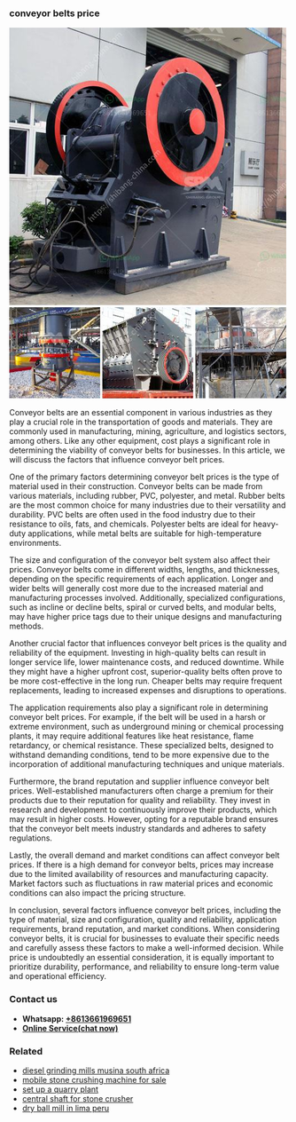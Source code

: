 <h3>conveyor belts price</h3><img src='1708589351.jpg' alt=''><p>Conveyor belts are an essential component in various industries as they play a crucial role in the transportation of goods and materials. They are commonly used in manufacturing, mining, agriculture, and logistics sectors, among others. Like any other equipment, cost plays a significant role in determining the viability of conveyor belts for businesses. In this article, we will discuss the factors that influence conveyor belt prices.</p><p>One of the primary factors determining conveyor belt prices is the type of material used in their construction. Conveyor belts can be made from various materials, including rubber, PVC, polyester, and metal. Rubber belts are the most common choice for many industries due to their versatility and durability. PVC belts are often used in the food industry due to their resistance to oils, fats, and chemicals. Polyester belts are ideal for heavy-duty applications, while metal belts are suitable for high-temperature environments.</p><p>The size and configuration of the conveyor belt system also affect their prices. Conveyor belts come in different widths, lengths, and thicknesses, depending on the specific requirements of each application. Longer and wider belts will generally cost more due to the increased material and manufacturing processes involved. Additionally, specialized configurations, such as incline or decline belts, spiral or curved belts, and modular belts, may have higher price tags due to their unique designs and manufacturing methods.</p><p>Another crucial factor that influences conveyor belt prices is the quality and reliability of the equipment. Investing in high-quality belts can result in longer service life, lower maintenance costs, and reduced downtime. While they might have a higher upfront cost, superior-quality belts often prove to be more cost-effective in the long run. Cheaper belts may require frequent replacements, leading to increased expenses and disruptions to operations.</p><p>The application requirements also play a significant role in determining conveyor belt prices. For example, if the belt will be used in a harsh or extreme environment, such as underground mining or chemical processing plants, it may require additional features like heat resistance, flame retardancy, or chemical resistance. These specialized belts, designed to withstand demanding conditions, tend to be more expensive due to the incorporation of additional manufacturing techniques and unique materials.</p><p>Furthermore, the brand reputation and supplier influence conveyor belt prices. Well-established manufacturers often charge a premium for their products due to their reputation for quality and reliability. They invest in research and development to continuously improve their products, which may result in higher costs. However, opting for a reputable brand ensures that the conveyor belt meets industry standards and adheres to safety regulations.</p><p>Lastly, the overall demand and market conditions can affect conveyor belt prices. If there is a high demand for conveyor belts, prices may increase due to the limited availability of resources and manufacturing capacity. Market factors such as fluctuations in raw material prices and economic conditions can also impact the pricing structure.</p><p>In conclusion, several factors influence conveyor belt prices, including the type of material, size and configuration, quality and reliability, application requirements, brand reputation, and market conditions. When considering conveyor belts, it is crucial for businesses to evaluate their specific needs and carefully assess these factors to make a well-informed decision. While price is undoubtedly an essential consideration, it is equally important to prioritize durability, performance, and reliability to ensure long-term value and operational efficiency.</p><h3>Contact us</h3><ul><li><strong>Whatsapp:&nbsp;<a href="https://wa.me/8613661969651">+8613661969651</a></strong></li><li><a href="https://swt.shibang-china.com/?git&amp;zhl&amp;conveyor belts price"><strong>Online Service(chat now)</strong></a></li></ul><h3>Related</h3><ul><li><a href='diesel grinding mills musina south africa.md'>diesel grinding mills musina south africa</a></li><li><a href='mobile stone crushing machine for sale.md'>mobile stone crushing machine for sale</a></li><li><a href='set up a quarry plant.md'>set up a quarry plant</a></li><li><a href='central shaft for stone crusher.md'>central shaft for stone crusher</a></li><li><a href='dry ball mill in lima peru.md'>dry ball mill in lima peru</a></li></ul>